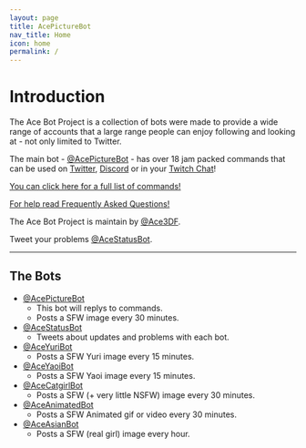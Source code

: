 ```yaml
---
layout: page
title: AcePictureBot
nav_title: Home
icon: home
permalink: /
---
```


# Introduction

The Ace Bot Project is a collection of bots were made to provide a wide range of accounts that a large range people can enjoy following and looking at - not only limited to Twitter.

The main bot - [@AcePictureBot](https://twitter.com/AcePictureBot) - has over 18 jam packed commands that can be used on [Twitter](https://twitter.com/intent/tweet?text=Who%20is%20my%20waifu%3F%20%40AcePictureBot), [Discord](https://twitter.com/AcePictureBot/status/709779531826073600) or in your [Twitch Chat](https://twitter.com/AcePictureBot/status/702887907472883713)!

[You can click here for a full list of commands!](/AcePictureBot/commands)

[For help read Frequently Asked Questions!](/AcePictureBot/faq)

The Ace Bot Project is maintain by [@Ace3DF](https://twitter.com/ace3df).

Tweet your problems [@AceStatusBot](https://twitter.com/acestatusbot).

---

## The Bots

- [@AcePictureBot](https://twitter.com/AcePictureBot)
  - This bot will replys to commands.
  - Posts a SFW image every 30 minutes.
- [@AceStatusBot](https://twitter.com/AceStatusBot)
  - Tweets about updates and problems with each bot.
- [@AceYuriBot](https://twitter.com/AceYuriBot)
  - Posts a SFW Yuri image every 15 minutes.
- [@AceYaoiBot](https://twitter.com/AceYaoiBot)
  - Posts a SFW Yaoi image every 15 minutes.
- [@AceCatgirlBot](https://twitter.com/AceCatgirlBot)
  - Posts a SFW (+ very little NSFW) image every 30 minutes.
- [@AceAnimatedBot](https://twitter.com/AceAnimatedBot)
  - Posts a SFW Animated gif or video every 30 minutes.
- [@AceAsianBot](https://twitter.com/AceAsianBot)
  - Posts a SFW (real girl) image every hour.
